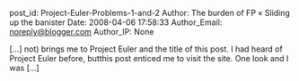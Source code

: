 post_id: Project-Euler-Problems-1-and-2
Author: The burden of FP « Sliding up the banister
Date: 2008-04-06 17:58:33
Author_Email: noreply@blogger.com
Author_IP: None

[...] not) brings me to Project Euler and the title of this post. I had heard of Project Euler before, butthis post enticed me to visit the site. One look and I was [...]
